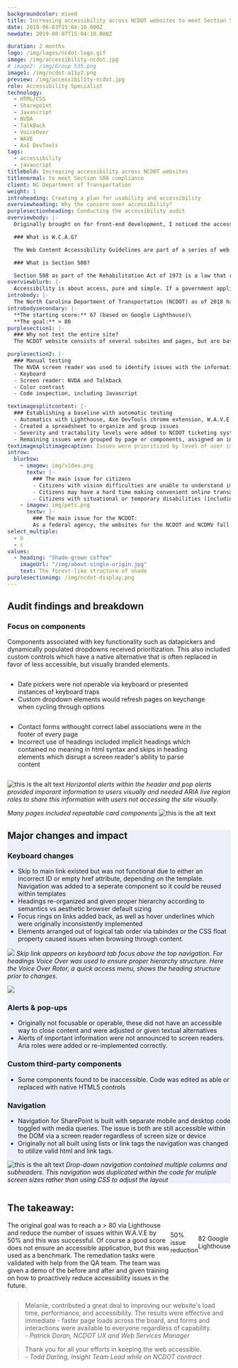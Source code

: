 ```yaml
---
backgroundcolor: mixed
title: Increasing accessibility across NCDOT websites to meet Section 508 compliance
date: 2019-06-03T15:04:10.000Z
newdate: 2019-08-07T15:04:10.000Z

duration: 2 months
logo: /img/logos/ncdot-logo.gif
image: /img/accessibility-ncdot.jpg
# image2: /img/Group 535.png
image1: /img/ncdot-a11y2.png
preview: /img/accessibility-ncdot.jpg
role: Accessibility Specialist 
technology:
  - HTML/CSS
  - Sharepoint
  - Javascript
  - NVDA
  - TalkBack
  - VoiceOver
  - WAVE
  - AxE DevTools
tags:
  - accessibility
  - javascript
titlebold: Increasing accessibility across NCDOT websites
titlenormal: to meet Section 508 compliance
client: NC Department of Transportation
weight: 1
introheading: Creating a plan for usability and accessibility
overviewheading: Why the concern over accessibility?
purplesectionheading: Conducting the accessibility audit
overviewbody: |-
  Originally brought on for front-end development, I noticed the accessibility issues when my battery-operated mouse died. This [situational disability](https://www.access-can.ca/news/the-state-of-disability#:~:text=Situational%20disabilities%20are%20a%20little,a%20permanent%20or%20temporary%20disability.) required I use my keyboard to navigate the website. It is important to recognize that accessibility is for everyone, from someone who is blind, has limb differentiation, to someone having a temporary or situational disability. As a government agency, the website is required to be W.C.A.G. 2.0/Section 508 accessible.

  ### What is W.C.A.G?

  The Web Content Accessibility Guidelines are part of a series of web accessibility guidelines considered to be the benchmark for compliance.

  ### What is Section 508?

  Section 508 as part of the Rehabilitation Act of 1973 is a law that requires government agencies to provide access to its Information and Communication Technology (ICT) to people with disabilities. The Revised 508 Standards incorporate by reference and apply the WCAG 2.0 Level AA Success Criteria to both web and non-web electronic content.
overviewblurb: |-
  Accessibility is about access, pure and simple. If a government application cannot be used by citizens then never mind the legal repercussions, the design improvements are wasted.
introbody: |-
  The North Carolina Department of Transportation (NCDOT) as of 2018 had a new website redesign to allow citizens a secure, quick, and easy way to view all transportation-related information. Unfortunately, despite an improved visual UI the site failed initial accessibility audits.
introbodysecondary: |-
  **The starting score:** 67 (based on Google Lighthouse)\
  **The goal:** > 80
purplesection1: |-
  ### Why not test the entire site?
  The NCDOT website consists of several subsites and pages, but are based off templates and reusable components. Sites like this are constantly adding new content, but rarely change the underlying CMS structure. By identifying a representative set of pages the audit process takes less time and is more effective.

purplesection2: |-
  ### Manual testing
  The NVDA screen reader was used to identify issues with the information hierarchy and HTML native elements. Web extensions were utilized for hard to identify issues.
  - Keyboard
  - Screen reader: NVDA and Talkback
  - Color contrast
  - Code inspection, including Javascript

textimagesplitcontent: |-
  ### Establishing a baseline with automatic testing
  - Automatics with Lighthouse, Axe DevTools chrome extension, W.A.V.E. (web accessibility evaluation tool)
  - Created a spreadsheet to organize and group issues
  - Severity and tractability levels were added to NCDOT ticketing system
  - Remaining issues were grouped by page or components, assigned an individual severity and discussed with web dept lead
textimagesplitimagecaption: Issues were prioritized by level of user impact and location
introw:
  blurbsw:
    - imagew: img/video.png
      textw: |-
        ### The main issue for citizens 
        - Citizens with vision difficulties are unable to understand important safety and legal announcements
        - Citizens may have a hard time making convenient online transactions
        - Citizens with situational or temporary disabilities (including slow internet speeds) may have difficulties completing tasks    
    - imagew: img/pets.png
      textw: |-
        ### The main issue for the NCDOT:
        As a federal agency, the websites for the NCDOT and NCDMV fall under Section 508 regulations to be ADA compliant. Failure to meet guidelines can lead to lawsuits and a loss of citizen and customer trust 
select_multiple:
  - b
  - c
values:
  - heading: "Shade-grown coffee"
    imageUrl: "/img/about-single-origin.jpg"
    text: The forest-like structure of shade 
purplesectionimg: /img/ncdot-display.png
---
```



<!-- <section>

<div class="inner-wrap content">

<div class="first">

  ## Creating a plan for usability and accessibility
  The North Carolina Department of Transportation (NCDOT) as of 2018 had a new website redesign to allow citizens a secure, quick, and easy way to view all transportation-related information. Unfortunately, despite an improved visual UI the site failed initial accessibility audits.
  <br>
  **The starting score:** 67 (based on Google Lighthouse)
  <br>
  **The goal:** <span aria-label="score greater than 80">> 80</span>
  [Skip to the results](post/ncdot-accessibility/#final)

</div>
<div class="div2"> 

## Why the concern over accessibility?
  Originally brought on for front-end development, I noticed the accessibility issues when my battery-operated mouse died. This <a href="https://www.access-can.ca/news/the-state-of-disability#:~:text=Situational%20disabilities%20are%20a%20little,a%20permanent%20or%20temporary%20disability." target="_blank">situational disability</a> required I use my keyboard to navigate the website. It is important to recognize that accessibility is for everyone, from someone who is blind, has limb differentiation, to someone having a temporary or situational disability. As a government agency, the website is required to be W.C.A.G. 2.0/Section 508 accessible.  

  ### What is W.C.A.G?
  The Web Content Accessibility Guidelines are part of a series of web accessibility guidelines considered to be the benchmark for compliance. 

  ### What is Section 508?
  Section 508 as part of the Rehabilitation Act of 1973 is a law that requires government agencies to provide access to its Information and Communication Technology (ICT) to people with disabilities. The Revised 508 Standards incorporate by reference and apply the WCAG 2.0 Level AA Success Criteria to both web and non-web electronic content. 



<div style="display: -webkit-box;" class="image-block">
<div class="icon" style="align-items: center;
  justify-content: center;">
  <img class="" src="/img/icons/unhappy.png" alt="">
    <a href="https://www.flaticon.com/free-icons/no-racism" title="no racism icons">No racism icons created by Freepik - Flaticon</a></div>

<div style="width: calc(100% - 100px);">

  ### The main issue for citizens
  - Citizens with vision difficulties are unable to understand important safety and legal announcements
  - Citizens may have a hard time making convenient online transactions
  - Citizens with situational or temporary disabilities (including slow internet speeds) may have difficulties completing tasks 
  </div>
  </div>

<div style="display: -webkit-box;" class="image-block">
<div class="icon" style="align-items: center;
  justify-content: center;">
  <img class="" src="/img/icons/leadership.png" alt="">
    <a href="https://www.flaticon.com/free-icons/leadership" title="leadership icons">Leadership icons created by Freepik - Flaticon</a></div>

<div style="width: calc(100% - 100px);">

  ### The main issue for the NCDOT: 
  - As a federal agency, the websites for the NCDOT and NCDMV fall under Section 508 regulations to be ADA compliant. Failure to meet guidelines can lead to lawsuits and a loss of citizen and customer trust
  </div>
  </div>

</div>

  > Accessibility is about access, pure and simple. If a government application cannot be used by citizens then never mind the legal repercussions, the design improvements are wasted.

</div>

</section> -->

<!-- <section class="fullwidth purple">

<div class="inner-wrap">

<div role="presentation" class="fullwidth img" style="background-image: url(/img/decorative-desk.jpg)">

</div>

<div class="newcontent">

  ## Conducting the accessibility audit

  ### Why not test the entire site?
  The NCDOT website consists of several subsites and pages, but are based off templates and reusable components. Sites like this are constantly adding new content, but rarely change the underlying CMS structure. By identifying a representative set of pages the audit process takes less time and is more effective.



### Establishing a baseline with automatic testing
  <div style="display: flex; margin-bottom: 2em;" class="full-em">

<span style="display: inline-block">

  - Automatics with Lighthouse, Axe DevTools chrome extension, W.A.V.E. (web accessibility evaluation tool)
  - Created a spreadsheet to organize and group issues
  - Severity and tractability levels were added to NCDOT ticketing system
  - Remaining issues were grouped by page or components, assigned an individual severity and discussed with web dept lead

  </span>
  <span class="" style="align-items: center;justify-content: center;">

![this is the alt text](/img/ncdot-a11y2.png "Title is optional")
  ![this is the alt text](/img/ncdot-wave.png "Title is optional")

  <img src="/img/ncdot-a11y2.png" alt="this is the alt text" style="margin-bottom: 1rem;">
  <em>Issues were prioritized by level of user impact and location</em>

  <a href="https://www.flaticon.com/free-icons/leadership" title="leadership icons">Leadership icons created by Freepik - Flaticon</a>

  </span>

  </div>

   ### Establishing a baseline with automatic testing
  - Automatics with Lighthouse, Axe DevTools chrome extension, W.A.V.E. (web accessibility evaluation tool)
  - Created a spreadsheet to organize and group issues
  - Severity and tractability levels were added to NCDOT ticketing system
  - Remaining issues were grouped by page or components, assigned an individual severity and discussed with web dept lead

  <div>

 



  ### Manual testing
  The NVDA screen reader was used to identify issues with the information hierarchy and HTML native elements. Web extensions were utilized for hard to identify issues.

  - Keyboard
  - Screen reader: NVDA and Talkback
  - Color contrast
  - Code inspection, including Javascript

  </div>

  ![this is the alt text](/img/ncdot-display.png "Title is optional")

</div>

</div>

</section>  -->













<section class="fullwidth">
<div class="inner-wrap content">

<div class="div-4">

  ## Audit findings and breakdown
  ### Focus on components
  Components associated with key functionality such as datapickers and dynamically populated dropdowns received prioritization. This also included custom controls which have a native alternative that is often replaced in favor of less accessible, but visually branded elements.

  <div style="display: -webkit-box;" class="image-block">
<div class="xs-icon" style="align-items: baseline;
  justify-content: center; padding-top: .5em;">
  <img class="" src="/img/icons/ux-design.png" alt="">
  <!-- <a href="https://www.flaticon.com/free-icons/ux" title="ux icons">Ux icons created by Freepik - Flaticon</a> -->
    </div>
<div style="width: calc(100% - 52px);">
<ul>
<li>Date pickers were not operable via keyboard or presented instances of keyboard traps</li>
<li>Custom dropdown elements would refresh pages on keychange when cycling through options</li>
</ul>
  </div>
  </div>


  <div style="display: -webkit-box;" class="image-block">
<div class="xs-icon" style="align-items: baseline;
  justify-content: center; padding-top: .5em;">
  <img class="" src="/img/icons/ux-design.png" alt="">
  <!-- <a href="https://www.flaticon.com/free-icons/ux" title="ux icons">Ux icons created by Freepik - Flaticon</a> -->
    </div>
<div style="width: calc(100% - 52px);">
<ul>
<li>Contact forms withought correct label associations were in the footer of every page</li>
<li>Incorrect use of headings included implicit headings which contained no meaning in html syntax and skips in heading elements which disrupt a screen reader's ability to parse content</li>
</ul>
  </div>
  </div>
  

</div>

<div class="div-5">

  ![this is the alt text](/img/ncdot-alert.png "Title is optional")
  *Horizontal alerts within the header and pop alerts provided imporant information to users visually and needed ARIA live region roles to share this information with users not accessing the site visually.*

  *Many pages included repeatable card components*
  ![this is the alt text](/img/ncdot-components.png "Title is optional")
  <!-- ![this is the alt text](/img/ncdot-wave.png "Title is optional") -->

  </div>

</div>
</section>

<section class="fullwidth" style="background-color: #ECEFF9">
<div class="inner-wrap content">
<div class="div-1">

  ## Major changes and impact

  ### Keyboard changes  
  - Skip to main link existed but was not functional due to either an incorrect ID or empty href attribute, depending on the template. Navigation was added to a seperate component so it could be reused within templates
  - Headings re-organized and given proper hierarchy according to semantics vs aesthetic browser default sizing
  - Focus rings on links added back, as well as hover underlines which were originally inconsistently implemented
  - Elements arranged out of logical tab order via tabindex or the CSS float property caused issues when browsing through content.

</div>
<div class="div-2">

  ![](/img/skiptomain.png)
  *Skip link appears on keyboard tab focus above the top navigation. For headings Voice Over was used to ensure proper hierarchy structure. Here the Voice Over Rotor, a quick access menu, shows the heading structure prior to changes.*

</div>
<div class="div-3">

  ![](/img/voiceover-headings.png)
  <em aria-hidden="true" style="height: 0; font-size: 0;
    margin-bottom: 0;"></em>

</div>
<div class="div-4">

  ### Alerts & pop-ups
  - Originally not focusable or operable, these did not have an accessible way to close content and were adjusted or given textual alternatives
  - Alerts of important information were not announced to screen readers. <span title="ARIA: a set of roles and attributes that define ways to make content accessible" class="definition">Aria</span> roles were added or re-implemented correctly.

  ### Custom third-party components
  - Some components found to be inaccessible. Code was edited as able or replaced with native HTML5 controls

  ### Navigation
  - Navigation for SharePoint is built with separate mobile and desktop code toggled with media queries. The issue is both are still accessible within the DOM via a screen reader regardless of screen size or device
  - Originally not all built using lists or link tags the navigation was changed to utilize valid html and link tags.

</div>
<div class="div-5">

  ![this is the alt text](/img/ncdot-navigation.png "Title is optional")
  *Drop-down navigation contained multiple columns and subheaders. This navigation was duplicated within the code for muliple screen sizes rather than using CSS to adjust the layout*

</div>
</div>
</section>

<section id="final" class="takeaway fullwidth">

<div class="inner-wrap" id="test">

<div style="display: flex" class="image-block">
<div>

  <h2>The takeaway:</h2> 

<p>  The original goal was to reach a <span aria-label="score greater than 80">> 80</span> via Lighthouse and reduce the number  of issues within W.A.V.E by 50% and this was successful. Of course a good score does not ensure an accessible application, but this was used as a benchmark. The <span title="remediation: the act of correcting problems" class="definition">remediation</span> tasks were validated with help from the QA team. The team was given a demo of the before and after and given training on how to proactively reduce accessibility issues in the future. </p>
  </div>
  <div style="align-items: center;
  justify-content: center; display: flex;">
  <div class="stat-block">
  50% <span>issue reduction</span>
  </div>

  <div class="stat-block">
  82 <span>Google Lighthouse</span>
  </div>

  </div>
  </div>

  </div>
  
</section>

<div class="inner-wrap" aria-label="quotes">

  > Melanie, contributed a great deal to improving our website's load time, performance, and accessibility. The results were effective and immediate - faster page loads across the board, and forms and interactions were available to everyone regardless of capability.  
  *- Patrick Doran, NCDOT UX and Web Services Manager*
  
  > Thank you for all your efforts in keeping the web accessible.   
  *- Todd Darling, Insight Team Lead while on NCDOT contract*

</div>